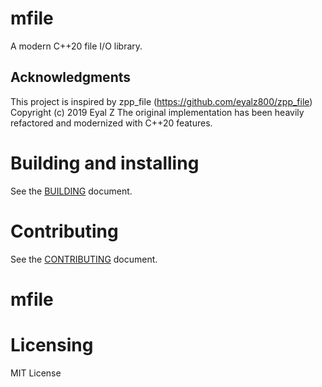 # mfile
A modern C++20 file I/O library.

## Acknowledgments
This project is inspired by zpp_file (https://github.com/eyalz800/zpp_file)
Copyright (c) 2019 Eyal Z
The original implementation has been heavily refactored and modernized with C++20 features.

# Building and installing

See the [BUILDING](BUILDING.md) document.

# Contributing

See the [CONTRIBUTING](CONTRIBUTING.md) document.

# mfile


# Licensing
MIT License
